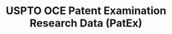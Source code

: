 ---
layout: default
bigquery: https://console.cloud.google.com/bigquery?p=patents-public-data&d=uspto_oce_pair&page=dataset
citation: 'Graham, S. Marco, A., and Miller, A. (2015). “The USPTO Patent Examination
  Research Dataset: A Window on the Process of Patent Examination.”'
contributors: Graham, S. Marco, A., Miller, A.
cost: None
description: The latest version of PatEx (referred to below as the 2020 release) contains
  detailed information on nearly 11.9 million publicly-viewable provisional and non-provisional
  patent applications to the USPTO and over 4.6 million Patent Cooperation Treaty
  (PCT) applications. It is based on data that OCE downloaded from the Patent Examination
  Data System (PEDS) in April, 2021. The PEDS data are sourced from Public PAIR. The
  first time that OCE used PEDS as the basis of PatEx was for the 2019 release. We
  took the PEDS data and organized it into the familiar PatEx data files, which are
  based on the organization of the Public PAIR portal. The data files include information
  on each application’s characteristics, prosecution history, continuation history,
  claims of foreign priority, patent term adjustment history, publication history,
  and correspondence address information.
documentation: 'For the 2019 and later releases, new technical documentation is available
  https://www.uspto.gov/sites/default/files/documents/PatEx-2019-Technical-Doc.pdf


  A document describing the 2014-2017 data sets is available and can be cited as:
  Graham, Stuart J.H. and Marco, Alan C. and Miller, Richard, The USPTO Patent Examination
  Research Dataset: A Window on the Process of Patent Examination (November 30, 2015).
  Available at SSRN: https://ssrn.com/abstract=2702637.'
last_edit: Mon, 04 Apr 2022 19:06:22 GMT
location: https://www.uspto.gov/ip-policy/economic-research/research-datasets/patent-examination-research-dataset-public-pair
maintained_by: EconomicsData@uspto.gov
related_publications: https://ssrn.com/abstract=29956744, https://ssrn.com/abstract=2702637
schema_fields: '[''correspondence_name_line_2'', ''inventor_rank'', ''inventor_country_name'',
  ''wipo_pub_date'', ''invention_title'', ''correspondence_country_code'', ''status_description'',
  ''aia_first_to_file'', ''inventor_address_type'', ''event_code'', ''confirm_number'',
  ''recorded_date'', ''correspondence_country_name'', ''inventor_name_last'', ''earliest_pgpub_date'',
  ''correspondence_street_line_2'', ''uspc_class'', ''examiner_name_first'', ''correspondence_region_code'',
  ''inventor_region_code'', ''abandon_date'', ''correspondence_region_name'', ''patent_issue_date'',
  ''disposal_type'', ''parent_country'', ''parent_application_number'', ''file_location'',
  ''sequence_number'', ''foreign_parent_id'', ''wipo_pub_number'', ''invention_subject_matter'',
  ''appl_status_code'', ''examiner_id'', ''earliest_pgpub_number'', ''inventor_country_code'',
  ''uspc_subclass'', ''examiner_name_middle'', ''inventor_name_middle'', ''correspondence_street_line_1'',
  ''patent_number'', ''filing_date'', ''event_description'', ''appl_status_date'',
  ''file_location_date'', ''status_code'', ''application_type'', ''examiner_art_unit'',
  ''examiner_name_last'', ''correspondence_city'', ''foreign_parent_date'', ''child_application_number'',
  ''correspondence_name_line_1'', ''customer_number'', ''parent_filing_date'', ''atty_docket_number'',
  ''parent_country_code'', ''application_number_pair'', ''small_entity_indicator'',
  ''application_number'', ''correspondence_postal_code'', ''inventor_name_first'',
  ''child_filing_date'', ''continuation_type'']'
shortname: patex
tags:
- patents
- legal
- history
terms_of_use: 'USPTO’s online databases are not designed or intended to be a source
  for bulk downloads of USPTO data when accessed through the website’s interfaces.
  Individuals, companies, IP addresses, or blocks of IP addresses who, in effect,
  deny or decrease service by generating unusually high numbers of database accesses
  (searches, pages, or hits), whether generated manually or in an automated fashion,
  may be denied access to USPTO servers without notice.


  Bulk data products may be separately obtained from the USPTO, either for free or
  at the cost of dissemination. For details, see information on Electronic Bulk Data
  Products: https://www.uspto.gov/learning-and-resources/electronic-bulk-data-products'
title: USPTO OCE Patent Examination Research Data (PatEx)
uuid: 4342caa7-23af-420c-b2f6-6088f133df6a
---